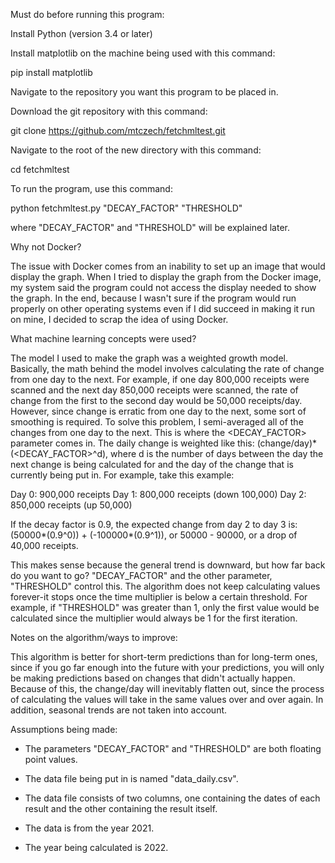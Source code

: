 Must do before running this program:

Install Python (version 3.4 or later)

Install matplotlib on the machine being used with this command:

pip install matplotlib

Navigate to the repository you want this program to be placed in.

Download the git repository with this command:

git clone https://github.com/mtczech/fetchmltest.git

Navigate to the root of the new directory with this command:

cd fetchmltest

To run the program, use this command:

python fetchmltest.py "DECAY_FACTOR" "THRESHOLD"

where "DECAY_FACTOR" and "THRESHOLD" will be explained later.

Why not Docker?

The issue with Docker comes from an inability to set up an image that would display the graph. When I tried to display the graph from the Docker image, my system said the program could not access the display needed to show the graph. In the end, because I wasn't sure if the program would run properly on other operating systems even if I did succeed in making it run on mine, I decided to scrap the idea of using Docker.

What machine learning concepts were used?

The model I used to make the graph was a weighted growth model. Basically, the math
behind the model involves calculating the rate of change from one day to the next. For example,
if one day 800,000 receipts were scanned and the next day 850,000 receipts were scanned, the rate of 
change from the first to the second day would be 50,000 receipts/day. However, since change is erratic
from one day to the next, some sort of smoothing is required. To solve this problem, I semi-averaged 
all of the changes from one day to the next. This is where the <DECAY_FACTOR> parameter comes in. 
The daily change is weighted like this: (change/day)*(<DECAY_FACTOR>^d), where d is the number of days
between the day the next change is being calculated for and the day of the change that is currently
being put in. For example, take this example:

Day 0: 900,000 receipts
Day 1: 800,000 receipts (down 100,000)
Day 2: 850,000 receipts (up 50,000)

If the decay factor is 0.9, the expected change from day 2 to day 3 is:
(50000*(0.9^0)) + (-100000*(0.9^1)), or 50000 - 90000, or a drop of 40,000 receipts.

This makes sense because the general trend is downward, but how far back do you want to go?
"DECAY_FACTOR" and the other parameter, "THRESHOLD" control this. The algorithm does not keep
calculating values forever-it stops once the time multiplier is below a certain threshold.
For example, if "THRESHOLD" was greater than 1, only the first value would be calculated
since the multiplier would always be 1 for the first iteration.

Notes on the algorithm/ways to improve:

This algorithm is better for short-term predictions than for long-term ones, since 
if you go far enough into the future with your predictions, you will only be making 
predictions based on changes that didn't actually happen. Because of this, the change/day
will inevitably flatten out, since the process of calculating the values will take in the
same values over and over again. In addition, seasonal trends are not taken into account.

Assumptions being made:

* The parameters "DECAY_FACTOR" and "THRESHOLD" are both floating point values.

* The data file being put in is named "data_daily.csv".

* The data file consists of two columns, one containing the dates of each result and the
other containing the result itself.

* The data is from the year 2021.

* The year being calculated is 2022.

